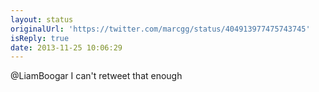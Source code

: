 ```yaml
---
layout: status
originalUrl: 'https://twitter.com/marcgg/status/404913977475743745'
isReply: true
date: 2013-11-25 10:06:29
---
```


@LiamBoogar I can't retweet that enough
